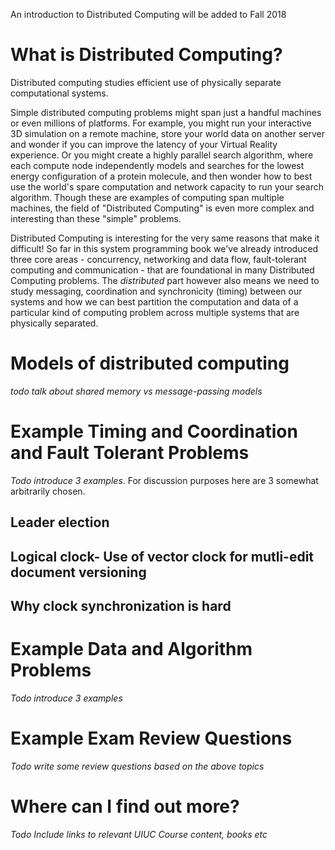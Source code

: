 An introduction to Distributed Computing will be added to Fall 2018

# What is Distributed Computing?

Distributed computing studies efficient use of physically separate computational systems. 

Simple distributed computing problems might span just a handful machines or even millions of platforms. For example, you might run your interactive 3D simulation on a remote machine, store your world data on another server and wonder if you can improve the latency of your Virtual Reality experience.  Or you might create a highly parallel search algorithm, where each compute node independently models and searches for the lowest energy configuration of a protein molecule, and then wonder how to best use the world's spare computation and network capacity to run your search algorithm. Though these are examples of computing span multiple machines, the field of "Distributed Computing" is even more complex and interesting than these "simple" problems.

Distributed Computing is interesting for the very same reasons that make it difficult! So far in this system programming book we've already introduced three core areas - concurrency, networking and data flow, fault-tolerant computing and communication - that are foundational in many Distributed Computing problems. The _distributed_ part however also means we need to study messaging, coordination and synchronicity (timing) between our systems and how we can best partition the computation and data of a particular kind of computing problem across multiple systems that are physically separated. 

# Models of distributed computing

_todo talk about shared memory vs message-passing models_

# Example Timing and Coordination and Fault Tolerant Problems

_Todo introduce 3 examples_. For discussion purposes here are 3 somewhat arbitrarily chosen.

## Leader election
## Logical clock- Use of vector clock for mutli-edit document versioning
## Why clock synchronization is hard

# Example Data and Algorithm Problems

_Todo introduce 3 examples_


# Example Exam Review Questions

_Todo write some review questions based on the above topics_

# Where can I find out more?

_Todo Include links to relevant UIUC Course content, books etc_
